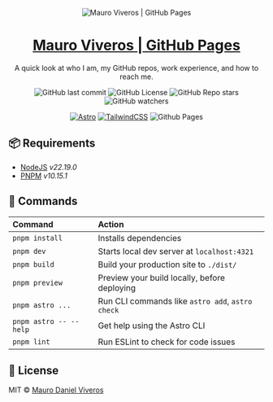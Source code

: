 <div align="center">

![Mauro Viveros | GitHub Pages](https://drive.google.com/thumbnail?id=14pW9nfynT9W9hN9bMkmk2AV1lje8PIGp&sz=w960)
# [Mauro Viveros | GitHub Pages](https://mauroviveros.github.io/)

A quick look at who I am, my GitHub repos, work experience, and how to reach me.


![GitHub last commit](https://img.shields.io/github/last-commit/mauroviveros/mauroviveros.github.io?logo=git)
![GitHub License](https://img.shields.io/github/license/mauroviveros/mauroviveros.github.io?logo=github)
![GitHub Repo stars](https://img.shields.io/github/stars/mauroviveros/mauroviveros.github.io)
![GitHub watchers](https://img.shields.io/github/watchers/mauroviveros/mauroviveros.github.io)

[![Astro][astro-badge]][astro-link]
[![TailwindCSS][tailwind-badge]][tailwind-link]
![Github Pages][github-pages-badge]
</div>

## 📦 Requirements

- [NodeJS][nodejs-link] _v22.19.0_
- [PNPM][pnpm-link] _v10.15.1_

## 🧞 Commands

| Command                | Action                                           |
| :--------------------- | :----------------------------------------------- |
| `pnpm install`         | Installs dependencies                            |
| `pnpm dev`             | Starts local dev server at `localhost:4321`      |
| `pnpm build`           | Build your production site to `./dist/`          |
| `pnpm preview`         | Preview your build locally, before deploying     |
| `pnpm astro ...`       | Run CLI commands like `astro add`, `astro check` |
| `pnpm astro -- --help` | Get help using the Astro CLI                     |
| `pnpm lint`            | Run ESLint to check for code issues              |

## 📜 License

MIT © [Mauro Daniel Viveros](./LICENSE)

[astro-link]: https://astro.build/
[github-pages-link]: https://pages.github.com/
[nodejs-link]: https://nodejs.org/
[pnpm-link]: https://pnpm.io/
[tailwind-link]: https://tailwindcss.com/
[astro-badge]: https://img.shields.io/badge/astro-%232C2052.svg?style=for-the-badge&logo=astro&logoColor=white
[github-pages-badge]: https://img.shields.io/badge/github%20pages-121013?style=for-the-badge&logo=github&logoColor=white
[tailwind-badge]: https://img.shields.io/badge/tailwindcss-%2338B2AC.svg?style=for-the-badge&logo=tailwind-css&logoColor=white
